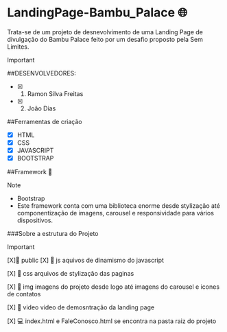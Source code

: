 # LandingPage-Bambu_Palace :globe_with_meridians:
Trata-se de um projeto de desnevolvimento de uma Landing Page de divulgação do Bambu Palace feito por um desafio proposto pela Sem Limites.

> [!IMPORTANT]
>##DESENVOLVEDORES:
> - [x] 1. Ramon Silva Freitas
> - [x] 2. João Dias

##Ferramentas de criação
- [X] HTML
- [X] CSS
- [X] JAVASCRIPT
- [X] BOOTSTRAP
 
##Framework :compass:
> [!NOTE]
><!-- escolhemos este framework com base o desafio proposto, que se trata de um framework simples e leve na utilização dos ccodigos -->
> * Bootstrap
> * Este framework conta com uma biblioteca enorme desde stylização até componentização de imagens, carousel e responsividade para vários dispositivos.

###Sobre a estrutura do Projeto
<!--Optamos para deixar de forma legivel e organizado colocar a estrutura dos codigos dessa maneira...-->
> [!IMPORTANT]
> [X]:file_folder: public
> [X] :open_file_folder: js
> aquivos de dinamismo do javascript
>
> [X] :open_file_folder: css
> arquivos de stylização das paginas
>
> [X] :open_file_folder: img
> imagens do projeto desde logo até imagens do carousel e icones de contatos
> 
> [X] :open_file_folder: video
> video de demosntração da landing page
>
> [X] :computer: index.html e FaleConosco.html
> se encontra na pasta raiz do projeto
